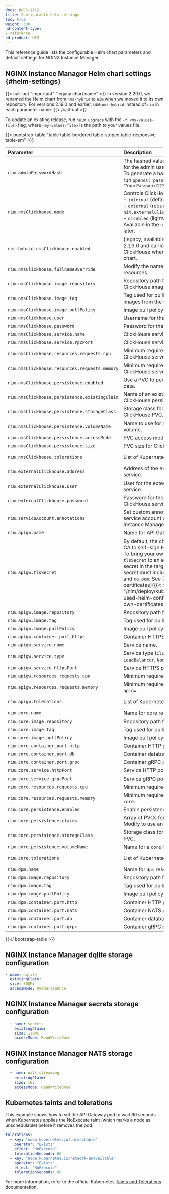 ```yaml
---
docs: DOCS-1112
title: Configurable helm settings
toc: true
weight: 300
nd-content-type:
- reference
nd-product: NIM
---
```


This reference guide lists the configurable Helm chart parameters and default settings for NGINX Instance Manager.

## NGINX Instance Manager Helm chart settings {#helm-settings}

{{< call-out "important" "legacy chart name" >}}
In version 2.20.0, we renamed the Helm chart from `nms-hybrid` to `nim` when we moved it to its own repository. For versions 2.19.0 and earlier, use `nms-hybrid` instead of `nim` in each parameter name.
{{< /call-out >}}

To update an existing release, run `helm upgrade` with the `-f <my-values-file>` flag, where `<my-values-file>` is the path to your values file.

{{< bootstrap-table "table table-bordered table-striped table-responsive table-sm" >}}

| Parameter                                   | Description                                                                                                                                                                                                                                                         | Default    |
|:--------------------------------------------|:--------------------------------------------------------------------------------------------------------------------------------------------------------------------------------------------------------------------------------------------------------------------|:-----------|
| `nim.adminPasswordHash`                     | The hashed value of the password for the admin user.<br>To generate a hash using OpenSSL, run `openssl passwd -1 "YourPassword123#"`                                                                                                                               | N/A        |
| `nim.nmsClickhouse.mode`                    | Controls ClickHouse deployment:<br>- `internal` (default, in-cluster)<br>- `external` (requires `nim.externalClickhouse.address`)<br>- `disabled` (lightweight mode). Available in the `nim` chart 2.20.0 and later.                                                 | `internal` |
| `nms-hybrid.nmsClickhouse.enabled`          | (legacy, available in `nms-hybrid` chart 2.19.0 and earlier) Enable ClickHouse when using the legacy chart.                                                                                                                                                          | `true`     |
| `nim.nmsClickhouse.fullnameOverride`        | Modify the name of ClickHouse resources.                                                                                                                                                                                                                            | `clickhouse` |
| `nim.nmsClickhouse.image.repository`        | Repository path for the public ClickHouse image.                                                                                                                                                                                                                    | `clickhouse/clickhouse-server` |
| `nim.nmsClickhouse.image.tag`               | Tag used for pulling ClickHouse images from the registry.                                                                                                                                                                                                           | `21.3.20.1-alpine` |
| `nim.nmsClickhouse.image.pullPolicy`        | Image pull policy.                                                                                                                                                                                                                                                   | `IfNotPresent` |
| `nim.nmsClickhouse.user`                    | Username for the ClickHouse server.                                                                                                                                                                                                                                  | N/A        |
| `nim.nmsClickhouse.password`                | Password for the ClickHouse server.                                                                                                                                                                                                                                  | N/A        |
| `nim.nmsClickhouse.service.name`            | ClickHouse service name.                                                                                                                                                                                                                                             | `clickhouse` |
| `nim.nmsClickhouse.service.rpcPort`         | ClickHouse service port.                                                                                                                                                                                                                                             | `9000`     |
| `nim.nmsClickhouse.resources.requests.cpu`  | Minimum required CPU to run the ClickHouse server.                                                                                                                                                                                                                   | `500m`     |
| `nim.nmsClickhouse.resources.requests.memory` | Minimum required memory to run the ClickHouse server.                                                                                                                                                                                                               | `1Gi`      |
| `nim.nmsClickhouse.persistence.enabled`     | Use a PVC to persist ClickHouse data.                                                                                                                                                                                                                                | `true`     |
| `nim.nmsClickhouse.persistence.existingClaim` | Name of an existing PVC to use for ClickHouse persistence.                                                                                                                                                                                                             | N/A        |
| `nim.nmsClickhouse.persistence.storageClass` | Storage class for creating a ClickHouse PVC.                                                                                                                                                                                                                         |            |
| `nim.nmsClickhouse.persistence.volumeName`  | Name to use for a ClickHouse PVC volume.                                                                                                                                                                                                                             |            |
| `nim.nmsClickhouse.persistence.accessMode`  | PVC access mode for ClickHouse.                                                                                                                                                                                                                                       | `ReadWriteOnce` |
| `nim.nmsClickhouse.persistence.size`        | PVC size for ClickHouse.                                                                                                                                                                                                                                              | `1G`       |
| `nim.nmsClickhouse.tolerations`             | List of Kubernetes tolerations if any.                                                                                                                                                                                                                                | See [Kubernetes taints and tolerations](#kubernetes-taints-and-tolerations) |
| `nim.externalClickhouse.address`            | Address of the external ClickHouse service.                                                                                                                                                                                                                           |            |
| `nim.externalClickhouse.user`               | User for the external ClickHouse service.                                                                                                                                                                                                                            |            |
| `nim.externalClickhouse.password`           | Password for the external ClickHouse service.                                                                                                                                                                                                                        |            |
| `nim.serviceAccount.annotations`            | Set custom annotations for the service account used by NGINX Instance Manager.                                                                                                                                                                                         | `{}`       |
| `nim.apigw.name`                            | Name for API Gateway resources.                                                                                                                                                                                                                                       | `apigw`    |
| `nim.apigw.tlsSecret`                       | By default, the chart creates its own CA to self-sign HTTPS server certs. To bring your own certificates, set `tlsSecret` to an existing Kubernetes secret in the target namespace. The secret must include `tls.crt`, `tls.key`, and `ca.pem`. See [Use your own certificates]({{< ref "/nim/deploy/kubernetes/frequently-used-helm-configs.md#use-your-own-certificates" >}}). |            |
| `nim.apigw.image.repository`                | Repository path for the `apigw` image.                                                                                                                                                                                                                                 | `apigw`    |
| `nim.apigw.image.tag`                       | Tag used for pulling `apigw` images.                                                                                                                                                                                                                                  | `latest`   |
| `nim.apigw.image.pullPolicy`                | Image pull policy.                                                                                                                                                                                                                                                     | `IfNotPresent` |
| `nim.apigw.container.port.https`            | Container HTTPS port.                                                                                                                                                                                                                                                  | `443`      |
| `nim.apigw.service.name`                    | Service name.                                                                                                                                                                                                                                                          | `apigw`    |
| `nim.apigw.service.type`                    | Service type (`ClusterIp`, `LoadBalancer`, `NodePort`).                                                                                                                                                                                                               | `ClusterIp` |
| `nim.apigw.service.httpsPort`               | Service HTTPS port.                                                                                                                                                                                                                                                    | `443`      |
| `nim.apigw.resources.requests.cpu`          | Minimum required CPU to run `apigw`.                                                                                                                                                                                                                                   | `250m`     |
| `nim.apigw.resources.requests.memory`       | Minimum required memory to run `apigw`.                                                                                                                                                                                                                                | `256Mi`    |
| `nim.apigw.tolerations`                     | List of Kubernetes tolerations if any.                                                                                                                                                                                                                                | See [Kubernetes taints and tolerations](#kubernetes-taints-and-tolerations) |
| `nim.core.name`                             | Name for core resources.                                                                                                                                                                                                                                               | `core`     |
| `nim.core.image.repository`                 | Repository path for the `core` image.                                                                                                                                                                                                                                   | `core`     |
| `nim.core.image.tag`                        | Tag used for pulling `core` images.                                                                                                                                                                                                                                     | `latest`   |
| `nim.core.image.pullPolicy`                 | Image pull policy.                                                                                                                                                                                                                                                     | `IfNotPresent` |
| `nim.core.container.port.http`              | Container HTTP port.                                                                                                                                                                                                                                                    | `8033`     |
| `nim.core.container.port.db`                | Container database port.                                                                                                                                                                                                                                               | `7891`     |
| `nim.core.container.port.grpc`              | Container gRPC port.                                                                                                                                                                                                                                                                                                     | `8038`   |
| `nim.core.service.httpPort`                 | Service HTTP port.                                                                                                                                                                                                                                                      | `8033`                 |
| `nim.core.service.grpcPort`                 | Service gRPC port.                                                                                                                                                                                                                                                                                                     | `8038`   |
| `nim.core.resources.requests.cpu`           | Minimum required CPU to run `core`.                                                                                                                                                                                                                                      | `500m`     |
| `nim.core.resources.requests.memory`        | Minimum required memory to run `core`.                                                                                                                                                                                                                                   | `512Mi`    |
| `nim.core.persistence.enabled`              | Enable persistence for `core`.                                                                                                                                                                                                                                          | `true`     |
| `nim.core.persistence.claims`               | Array of PVCs for Dqlite and secrets. Modify to use an existing PVC.                                                                                                                                                                                                     | See [Dqlite storage](#nim-dqlite-storage-configuration) and [Secrets storage](#nim-secrets-storage-configuration) |
| `nim.core.persistence.storageClass`         | Storage class for creating a `core` PVC.                                                                                                                                                                                                                                 |            |
| `nim.core.persistence.volumeName`           | Name for a `core` PVC volume.                                                                                                                                                                                                                                            |            |
| `nim.core.tolerations`                      | List of Kubernetes tolerations if any.                                                                                                                                                                                                                                   | See [Kubernetes taints and tolerations](#kubernetes-taints-and-tolerations) |
| `nim.dpm.name`                              | Name for `dpm` resources.                                                                                                                                                                                                                                                | `dpm`      |
| `nim.dpm.image.repository`                  | Repository path for the `dpm` image.                                                                                                                                                                                                                                      | `dpm`      |
| `nim.dpm.image.tag`                         | Tag used for pulling `dpm` images.                                                                                                                                                                                                                                        | `latest`   |
| `nim.dpm.image.pullPolicy`                  | Image pull policy.                                                                                                                                                                                                                                                                                                     | `IfNotPresent`|   
| `nim.dpm.container.port.http`               | Container HTTP port.                                                                                                                                                                                                                                                      | `8034`     |
| `nim.dpm.container.port.nats`               | Container NATS port.                                                                                                                                                                                                                                                      | `9100`     |
| `nim.dpm.container.port.db`                 | Container database port.                                                                                                                                                                                                                                                  | `7890`     |
| `nim.dpm.container.port.grpc`               | Container gRPC port.                                                                                                                                                                                                                                                      | `8036`     |
{{</ bootstrap-table >}}

## NGINX Instance Manager dqlite storage configuration

```yaml
- name: dqlite
  existingClaim:
  size: 500Mi
  accessMode: ReadWriteOnce
```

## NGINX Instance Manager secrets storage configuration

```yaml
  - name: secrets
    existingClaim:
    size: 128Mi
    accessMode: ReadWriteOnce
```

## NGINX Instance Manager NATS storage configuration

```yaml
  - name: nats-streaming
    existingClaim:
    size: 1Gi
    accessMode: ReadWriteOnce
```

## Kubernetes taints and tolerations

This example shows how to set the API Gateway pod to wait 60 seconds when Kubernetes applies the NoExecute taint (which marks a node as unschedulable) before it removes the pod.

```yaml
tolerations:
  - key: "node.kubernetes.io/unreachable"
    operator: "Exists"
    effect: "NoExecute"
    tolerationSeconds: 60
  - key: "node.kubernetes.io/network-unavailable"
    operator: "Exists"
    effect: "NoExecute"
    tolerationSeconds: 60
```

For more information, refer to the official Kubernetes [Taints and Tolerations](https://kubernetes.io/docs/concepts/scheduling-eviction/taint-and-toleration/) documentation.
